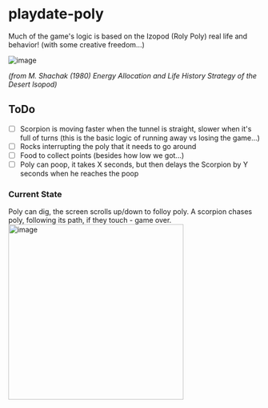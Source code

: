 # playdate-poly

Much of the game's logic is based on the Izopod (Roly Poly) real life and behavior! (with some creative freedom...)

![image](https://user-images.githubusercontent.com/5012557/158041460-9278ff9a-1175-4b21-9148-07e0b984e79c.png)

_(from M. Shachak (1980) Energy Allocation and Life History Strategy of the Desert lsopod)_

## ToDo
- [ ] Scorpion is moving faster when the tunnel is straight, slower when it's full of turns (this is the basic logic of running away vs losing the game...)
- [ ] Rocks interrupting the poly that it needs to go around
- [ ] Food to collect points (besides how low we got...)
- [ ] Poly can poop, it takes X seconds, but then delays the Scorpion by Y seconds when he reaches the poop

### Current State
Poly can dig, the screen scrolls up/down to folloy poly.
A scorpion chases poly, following its path, if they touch - game over.
<img width="350" alt="image" src="https://user-images.githubusercontent.com/5012557/157371528-31746c8f-d822-443a-8388-68667d2bca59.png">

